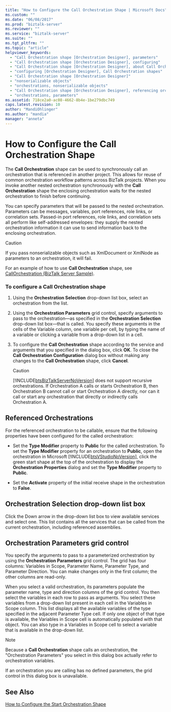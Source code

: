 ```yaml
---
title: "How to Configure the Call Orchestration Shape | Microsoft Docs"
ms.custom: ""
ms.date: "06/08/2017"
ms.prod: "biztalk-server"
ms.reviewer: ""
ms.service: "biztalk-server"
ms.suite: ""
ms.tgt_pltfrm: ""
ms.topic: "article"
helpviewer_keywords: 
  - "Call Orchestration shape [Orchestration Designer], parameters"
  - "Call Orchestration shape [Orchestration Designer], configuring"
  - "Call Orchestration shape [Orchestration Designer], about Call Orchestration shapes"
  - "configuring [Orchestration Designer], Call Orchestration shapes"
  - "Call Orchestration shape [Orchestration Designer]"
  - "nonserializable objects"
  - "orchestrations, nonserializable objects"
  - "Call Orchestration shape [Orchestration Designer], referencing orchestrations"
  - "orchestrations, parameters"
ms.assetid: 718ce2a0-ac08-4662-8b4e-1be279dbc749
caps.latest.revision: 10
author: "MandiOhlinger"
ms.author: "mandia"
manager: "anneta"
---
```

# How to Configure the Call Orchestration Shape
The **Call Orchestration** shape can be used to synchronously call an orchestration that is referenced in another project. This allows for reuse of common orchestration workflow patterns across BizTalk projects. When you invoke another nested orchestration synchronously with the **Call Orchestration** shape the enclosing orchestration waits for the nested orchestration to finish before continuing.  
  
 You can specify parameters that will be passed to the nested orchestration. Parameters can be messages, variables, port references, role links, or correlation sets. Passed-in port references, role links, and correlation sets all perform like self-addressed envelopes: they supply the nested orchestration information it can use to send information back to the enclosing orchestration.  
  
> [!CAUTION]
>  If you pass nonserializable objects such as XmlDocument or XmlNode as parameters to an orchestration, it will fail.  
  
 For an example of how to use **Call Orchestration** shape, see [CallOrchestration (BizTalk Server Sample)](../core/callorchestration-biztalk-server-sample.md).  
  
### To configure a Call Orchestration shape  
  
1.  Using the **Orchestration Selection** drop-down list box, select an orchestration from the list.  
  
2.  Using the **Orchestration Parameters** grid control, specify arguments to pass to the orchestration—as specified in the **Orchestration Selection** drop-down list box—that is called. You specify these arguments in the cells of the Variable column, one variable per cell, by typing the name of a variable or clicking a variable from a drop-down list in a cell.  
  
3.  To configure the **Call Orchestration** shape according to the service and arguments that you specified in the dialog box, click **OK**. To close the **Call Orchestration Configuration** dialog box without making any changes to the **Call Orchestration** shape, click **Cancel**.  
  
    > [!CAUTION]
    >  [!INCLUDE[btsBizTalkServerNoVersion](../includes/btsbiztalkservernoversion-md.md)] does not support recursive orchestrations. If Orchestration A calls or starts Orchestration B, then Orchestration B cannot call or start Orchestration A directly, nor can it call or start any orchestration that directly or indirectly calls Orchestration A.  
  
## Referenced Orchestrations  
 For the referenced orchestration to be callable, ensure that the following properties have been configured for the called orchestration:  
  
-   Set the **Type Modifier** property to **Public** for the called orchestration. To set the **Type Modifier** property for an orchestration to **Public**, open the orchestration in Microsoft [!INCLUDE[btsVStudioNoVersion](../includes/btsvstudionoversion-md.md)], click the green start shape at the top of the orchestration to display the **Orchestration Properties** dialog and set the **Type Modifier** property to **Public**.  
  
-   Set the **Activate** property of the initial receive shape in the orchestration to **False**.  
  
## Orchestration Selection drop-down list box  
 Click the Down arrow in the drop-down list box to view available services and select one. This list contains all the services that can be called from the current orchestration, including referenced assemblies.  
  
## Orchestration Parameters grid control  
 You specify the arguments to pass to a parameterized orchestration by using the **Orchestration Parameters** grid control. The grid has four columns: Variables in Scope, Parameter Name, Parameter Type, and Parameter Direction. You can make changes only in the first column; the other columns are read-only.  
  
 When you select a valid orchestration, its parameters populate the parameter name, type and direction columns of the grid control. You then select the variables in each row to pass as arguments. You select these variables from a drop-down list present in each cell in the Variables in Scope column. This list displays all the available variables of the type specified in the adjacent Parameter Type cell. If only one object of that type is available, the Variables in Scope cell is automatically populated with that object. You can also type in a Variables in Scope cell to select a variable that is available in the drop-down list.  
  
> [!NOTE]
>  Because a **Call Orchestration** shape calls an orchestration, the "Orchestration Parameters" you select in this dialog box actually refer to orchestration variables.  
  
 If an orchestration you are calling has no defined parameters, the grid control in this dialog box is unavailable.  
  
## See Also  
 [How to Configure the Start Orchestration Shape](../core/how-to-configure-the-start-orchestration-shape.md)